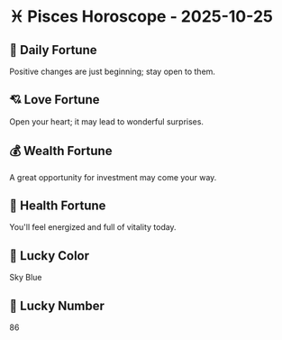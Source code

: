 # ♓ Pisces Horoscope - 2025-10-25

## 🎯 Daily Fortune

Positive changes are just beginning; stay open to them.

## 💘 Love Fortune

Open your heart; it may lead to wonderful surprises.

## 💰 Wealth Fortune

A great opportunity for investment may come your way.

## 🌱 Health Fortune

You'll feel energized and full of vitality today.

## 🎨 Lucky Color

Sky Blue

## 🔢 Lucky Number

86
